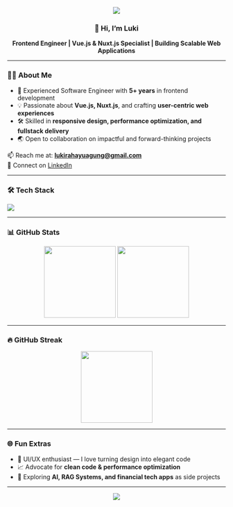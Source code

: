 <!-- Banner -->
<p align="center">
  <img src="https://capsule-render.vercel.app/api?type=waving&color=0:4f46e5,100:9333ea&height=200&section=header&text=R.%20Luki%20Rahayu%20Agung&fontSize=40&fontColor=ffffff&animation=fadeIn&fontAlignY=35"/>
</p>

<!-- Introduction -->
<h3 align="center">👋 Hi, I’m Luki</h3>
<p align="center">
  <b>Frontend Engineer | Vue.js & Nuxt.js Specialist | Building Scalable Web Applications</b>
</p>

---

### 👨‍💻 About Me

- 🚀 Experienced Software Engineer with **5+ years** in frontend development
- 💡 Passionate about **Vue.js, Nuxt.js**, and crafting **user-centric web experiences**
- 🛠️ Skilled in **responsive design, performance optimization, and fullstack delivery**
- 🌏 Open to collaboration on impactful and forward-thinking projects

📫 Reach me at: **[lukirahayuagung@gmail.com](mailto:lukirahayuagung@gmail.com)**  
🔗 Connect on [LinkedIn](https://www.linkedin.com/in/r-luki-rahayu-agung-b501b5171/)

---

### 🛠️ Tech Stack

<p>
  <!-- Languages -->
  <img src="https://skillicons.dev/icons?i=html,css,js,ts,vue,nuxt,react,next,tailwind,bootstrap,vuetify,nodejs,git,github,docker,aws,figma" />
</p>

---

### 📊 GitHub Stats

<p align="center">
  <img src="https://github-readme-stats.vercel.app/api?username=luksluki&show_icons=true&theme=radical&hide_border=true&count_private=true" height="165"/>
  <img src="https://github-readme-stats.vercel.app/api/top-langs/?username=luksluki&layout=compact&theme=radical&hide_border=true&count_private=true" height="165"/>
</p>

---

### 🔥 GitHub Streak

<p align="center">
  <img src="https://github-readme-streak-stats.herokuapp.com/?user=luksluki&theme=radical&hide_border=true" height="165"/>
</p>

---

### 🌐 Fun Extras

- 🎨 UI/UX enthusiast — I love turning design into elegant code
- 📈 Advocate for **clean code & performance optimization**
- 🤖 Exploring **AI, RAG Systems, and financial tech apps** as side projects

---

<!-- Footer -->
<p align="center">
  <img src="https://capsule-render.vercel.app/api?type=waving&color=0:9333ea,100:4f46e5&height=120&section=footer"/>
</p>
